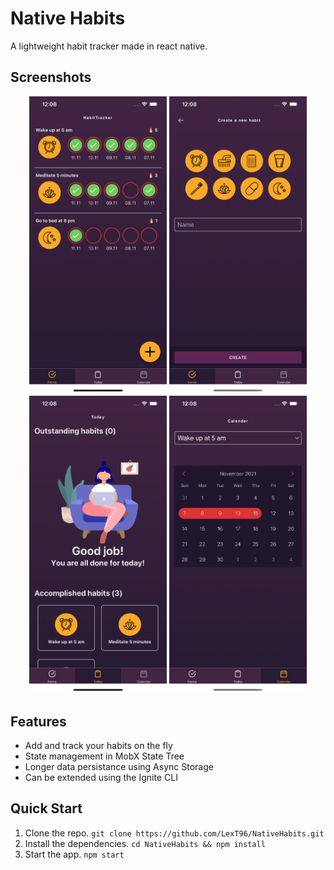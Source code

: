 # Native Habits

A lightweight habit tracker made in react native.

## Screenshots
<p align="center">
  <img src="./assets/screenshots/home.png?raw=true" width="220"> 
  <img src="./assets/screenshots/new.png?raw=true" width="220"> 
  <img src="./assets/screenshots/today.png?raw=true" width="220"> 
  <img src="./assets/screenshots/calendar.png?raw=true" width="220"> 
</p>



## Features
<ul>
  <li>Add and track your habits on the fly</li>
  <li>State management in MobX State Tree</li>
  <li>Longer data persistance using Async Storage</li>
  <li>Can be extended using the Ignite CLI</li>
</ul>

## Quick Start
1. Clone the repo. `git clone https://github.com/LexT96/NativeHabits.git`
2. Install the dependencies. `cd NativeHabits && npm install`
3. Start the app. `npm start`
